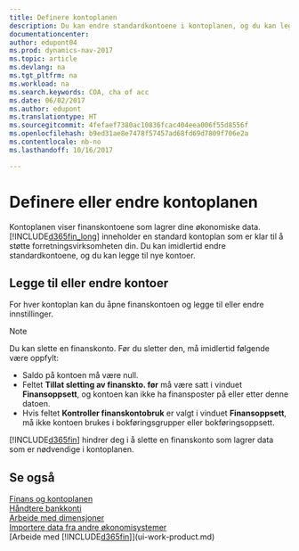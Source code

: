 ```yaml
---
title: Definere kontoplanen
description: Du kan endre standardkontoene i kontoplanen, og du kan legge til nye kontoer.
documentationcenter: 
author: edupont04
ms.prod: dynamics-nav-2017
ms.topic: article
ms.devlang: na
ms.tgt_pltfrm: na
ms.workload: na
ms.search.keywords: COA, cha of acc
ms.date: 06/02/2017
ms.author: edupont
ms.translationtype: HT
ms.sourcegitcommit: 4fefaef7380ac10836fcac404eea006f55d8556f
ms.openlocfilehash: b9ed31ae8e7478f57457ad68fd69d7809f706e2a
ms.contentlocale: nb-no
ms.lasthandoff: 10/16/2017

---
```

# <a name="setting-up-or-changing-the-chart-of-accounts"></a>Definere eller endre kontoplanen
Kontoplanen viser finanskontoene som lagrer dine økonomiske data. [!INCLUDE[d365fin_long](includes/d365fin_long_md.md)] inneholder en standard kontoplan som er klar til å støtte forretningsvirksomheten din.
Du kan imidlertid endre standardkontoene, og du kan legge til nye kontoer.  

## <a name="adding-or-changing-accounts"></a>Legge til eller endre kontoer
For hver kontoplan kan du åpne finanskontoen og legge til eller endre innstillinger.

> [!NOTE]  
>   Du kan slette en finanskonto. Før du sletter den, må imidlertid følgende være oppfylt:  

* Saldo på kontoen må være null.  
* Feltet **Tillat sletting av finanskto. før** må være satt i vinduet **Finansoppsett**, og kontoen kan ikke ha finansposter på eller etter denne datoen.  
* Hvis feltet **Kontroller finanskontobruk** er valgt i vinduet **Finansoppsett**, må ikke kontoen brukes i bokføringsgrupper eller bokføringsoppsett.  

[!INCLUDE[d365fin](includes/d365fin_md.md)] hindrer deg i å slette en finanskonto som lagrer data som er nødvendige i kontoplanen.  

## <a name="see-also"></a>Se også
[Finans og kontoplanen](finance-general-ledger.md)  
[Håndtere bankkonti](bank-manage-bank-accounts.md)  
[Arbeide med dimensjoner](finance-dimensions.md)  
[Importere data fra andre økonomisystemer](upload-data.md)  
[Arbeide med [!INCLUDE[d365fin](includes/d365fin_md.md)]](ui-work-product.md)  

## 

